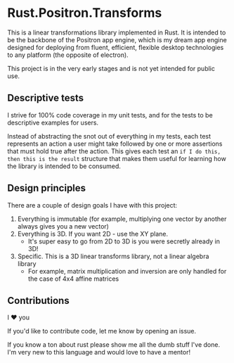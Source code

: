 # Rust.Positron.Transforms

This is a linear transformations library implemented in Rust. It is intended to be the backbone of the Positron app engine, which is my dream app engine designed for deploying from fluent, efficient, flexible desktop technologies to any platform (the opposite of electron).

This project is in the very early stages and is not yet intended for public use. 

## Descriptive tests

I strive for 100% code coverage in my unit tests, and for the tests to be descriptive examples for users. 

Instead of abstracting the snot out of everything in my tests, each test represents an action a user might take followed by one or more assertions that must hold true after the action. This gives each test an `if I do this, then this is the result` structure that makes them useful for learning how the library is intended to be consumed.

## Design principles

There are a couple of design goals I have with this project:

 1. Everything is immutable (for example, multiplying one vector by another always gives you a new vector)
 2. Everything is 3D. If you want 2D - use the XY plane.
    * It's super easy to go from 2D to 3D is you were secretly already in 3D!
 3. Specific. This is a 3D linear transforms library, not a linear algebra library
    * For example, matrix multiplication and inversion are only handled for the case of 4x4 affine matrices

## Contributions

 I ♥ you

 If you'd like to contribute code, let me know by opening an issue. 

 If you know a ton about rust please show me all the dumb stuff I've done. I'm very new to this language and would love to have a mentor!